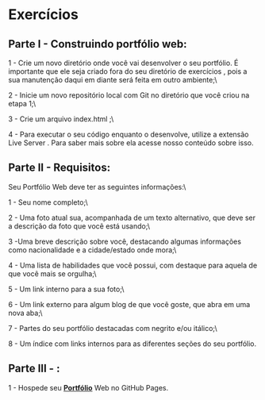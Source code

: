  # Exercícios

## Parte I - Construindo portfólio web:


1 - Crie um novo diretório onde você vai desenvolver o seu portfólio. É importante que ele seja criado fora do seu diretório de exercícios , pois a sua manutenção daqui em diante será feita em outro ambiente;\

2 - Inicie um novo repositório local com Git no diretório que você criou na etapa 1;\

3 - Crie um arquivo index.html ;\

4 - Para executar o seu código enquanto o desenvolve, utilize a extensão Live Server . Para saber mais sobre ela acesse nosso conteúdo sobre isso.


## Parte II - Requisitos:

Seu Portfólio Web deve ter as seguintes informações:\

1 - Seu nome completo;\

2 - Uma foto atual sua, acompanhada de um texto alternativo, que deve ser a descrição da foto que você está usando;\

3 -Uma breve descrição sobre você, destacando algumas informações como nacionalidade e a cidade/estado onde mora;\

4 - Uma lista de habilidades que você possui, com destaque para aquela de que você mais se orgulha;\

5 - Um link interno para a sua foto;\

6 - Um link externo para algum blog de que você goste, que abra em uma nova aba;\

7 - Partes do seu portfólio destacadas com negrito e/ou itálico;\

8 - Um índice com links internos para as diferentes seções do seu portfólio.

## Parte III - :


1 - Hospede seu __[Portfólio](https://lucaslimape.github.io/)__ Web no GitHub Pages.


